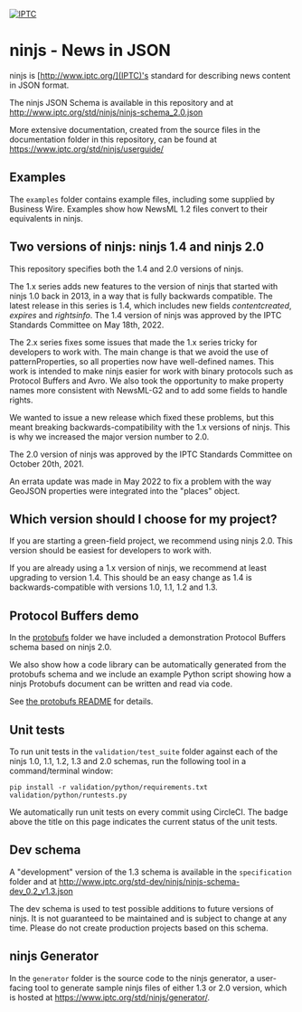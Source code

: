 [![IPTC](https://circleci.com/gh/iptc/newsinjson.svg?style=svg)](https://app.circleci.com/pipelines/github/iptc/newsinjson)

ninjs - News in JSON
====================

ninjs is [http://www.iptc.org/](IPTC)'s standard for describing news
content in JSON format.

The ninjs JSON Schema is available in this repository and at
http://www.iptc.org/std/ninjs/ninjs-schema_2.0.json

More extensive documentation, created from the source files in the
documentation folder in this repository, can be found at
https://www.iptc.org/std/ninjs/userguide/

Examples
--------

The `examples` folder contains example files, including some supplied
by Business Wire. Examples show how NewsML 1.2 files convert to their
equivalents in ninjs.

Two versions of ninjs: ninjs 1.4 and ninjs 2.0
-------------------------

This repository specifies both the 1.4 and 2.0 versions of ninjs.

The 1.x series adds new features to the version of ninjs that started
with ninjs 1.0 back in 2013, in a way that is fully backwards
compatible. The latest release in this series is 1.4, which includes
new fields _contentcreated_, _expires_ and _rightsinfo_. The 1.4
version of ninjs was approved by the IPTC Standards Committee on May
18th, 2022.

The 2.x series fixes some issues that made the 1.x series tricky for
developers to work with. The main change is that we avoid the use of
patternProperties, so all properties now have well-defined names. This
work is intended to make ninjs easier for work with binary protocols
such as Protocol Buffers and Avro. We also took the opportunity to make
property names more consistent with NewsML-G2 and to add some fields to
handle rights.

We wanted to issue a new release which fixed these problems, but this
meant breaking backwards-compatibility with the 1.x versions of ninjs.
This is why we increased the major version number to 2.0.

The 2.0 version of ninjs was approved by the IPTC Standards Committee on
October 20th, 2021.

An errata update was made in May 2022 to fix a problem with the way GeoJSON
properties were integrated into the "places" object.

Which version should I choose for my project?
-------------------------

If you are starting a green-field project, we recommend using ninjs 2.0.
This version should be easiest for developers to work with.

If you are already using a 1.x version of ninjs, we recommend at least
upgrading to version 1.4. This should be an easy change as 1.4 is
backwards-compatible with versions 1.0, 1.1, 1.2 and 1.3.

Protocol Buffers demo
---------------------

In the [protobufs](/protobufs) folder we have included a demonstration
Protocol Buffers schema based on ninjs 2.0.

We also show how a code library can be automatically generated from
the protobufs schema and we include an example Python script showing
how a ninjs Protobufs document can be written and read via code.

See [the protobufs README](/protobufs/README.md) for details.

Unit tests
----------

To run unit tests in the `validation/test_suite` folder against each
of the ninjs 1.0, 1.1, 1.2, 1.3 and 2.0 schemas, run the following
tool in a command/terminal window:

    pip install -r validation/python/requirements.txt
    validation/python/runtests.py 

We automatically run unit tests on every commit using CircleCI. The
badge above the title on this page indicates the current status of the
unit tests.

Dev schema
----------

A "development" version of the 1.3 schema is available in the `specification`
folder and at 
http://www.iptc.org/std-dev/ninjs/ninjs-schema-dev_0.2_v1.3.json

The dev schema is used to test possible additions to future versions of ninjs.
It is not guaranteed to be maintained and is subject to change at any time.
Please do not create production projects based on this schema.

ninjs Generator
---------------

In the `generator` folder is the source code to the ninjs generator, a
user-facing tool to generate sample ninjs files of either 1.3 or 2.0 version,  which is hosted at
https://www.iptc.org/std/ninjs/generator/. 

